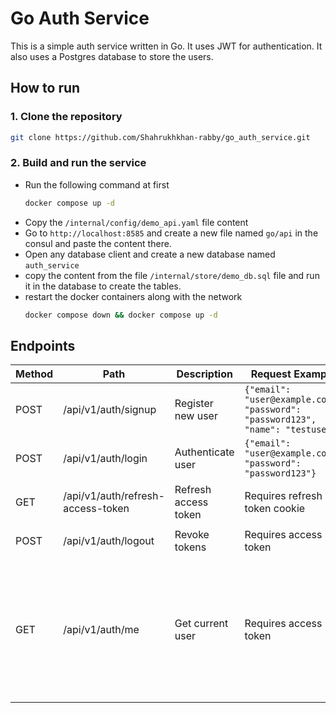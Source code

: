 # Go Auth Service

This is a simple auth service written in Go. It uses JWT for authentication. It also uses a Postgres database to store the users.

## How to run

### 1. Clone the repository

```bash
git clone https://github.com/Shahrukhkhan-rabby/go_auth_service.git
```

### 2. Build and run the service

- Run the following command at first
  ```bash
  docker compose up -d
  ```
- Copy the `/internal/config/demo_api.yaml` file content
- Go to `http://localhost:8585` and create a new file named `go/api` in the consul and paste the content there.
- Open any database client and create a new database named `auth_service`
- copy the content from the file `/internal/store/demo_db.sql` file and run it in the database to create the tables.
- restart the docker containers along with the network
  ```bash
  docker compose down && docker compose up -d
  ```

## Endpoints

| Method | Path                              | Description          | Request Example                                                                      | Response Example                                                                                                                                                                                                                                                                                           |
|--------|-----------------------------------|---------------------|------------------------------------------------------------------------------------|-----------------------------------------------------------------------------------------------------------------------------------------------------------------------------------------------------------------------------------------------------------------------------------------------------------|
| POST   | /api/v1/auth/signup               | Register new user   | `{"email": "user@example.com", "password": "password123", "name": "testuser"}`      | `{"access_token": "jwt.token.here", "refresh_token": "refresh.token.here"}`                                                                                                                                                                                                                                  |
| POST   | /api/v1/auth/login                | Authenticate user   | `{"email": "user@example.com", "password": "password123"}`                          | `{"access_token": "jwt.token.here", "refresh_token": "refresh.token.here"}`                                                                                                                                                                                                                                  |
| GET    | /api/v1/auth/refresh-access-token | Refresh access token| Requires refresh token cookie                                                       | `{"access_token": "jwt.token.here", "refresh_token": "refresh.token.here"}`                                                                                                                                                                                                                                  |
| POST   | /api/v1/auth/logout               | Revoke tokens      | Requires access token                                                               | `{"message": "Successfully logged out"}`                                                                                                                                                                                                                                                                    |
| GET    | /api/v1/auth/me                   | Get current user   | Requires access token                                                               | `{"user": {"ID": 1, "Email": "user@example.com", "Name": "testuser", "Role": "user", "CreatedAt": "2025-03-29T10:05:29.376717Z", "UpdatedAt": "2025-03-29T10:05:29.376717Z", "DeletedAt": null, "PasswordChangedAt": null}}`                                                                                |
